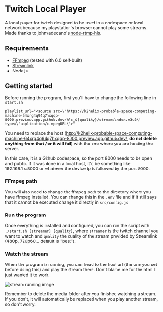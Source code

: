 # Twitch Local Player

A local player for twitch designed to be used in a codespace or local network because my playstation's browser cannot play some streams. 
Made thanks to johnvadecano's [node-rtmp-hls](https://github.com/johndavedecano/node-rtmp-hls).

## Requirements

- [FFmpeg](https://ffmpeg.org/) (tested with 6.0 self-built)
- [Streamlink](https://streamlink.github.io/)
- Node.js

## Getting started

Before running the program, first you'll have to change the following line in `start.sh`

```
playlist_url="<source src=\"https://k2helix-probable-space-computing-machine-64xrg4q94q7hxqqp-8000.preview.app.github.dev/hls_${quality}/stream/index.m3u8\" type=\"application/x-mpegURL\">"
```

You need to replace the host (http://k2helix-probable-space-computing-machine-64xrg4q94q7hxqqp-8000.preview.app.github.dev/, **do not delete anything from that / or it will fail**) with the one where you are hosting the server. 

In this case, it is a Github codespace, so the port 8000 needs to be open and public. If it was done in a local host, it'd be something like 192.168.1.x:8000 or whatever the device ip is followed by the port 8000.

### FFmpeg path 

You will also need to change the ffmpeg path to the directory where you have ffmpeg installed. You can change this in the `.env` file and if it still says that it cannot be executed change it directly in `src/config.js`

### Run the program
Once everything is installed and configured, you can run the script with `./start.sh [streamer] [quality]`, where `streamer` is the twitch channel you want to watch and `quality` the quality of the stream provided by Streamlink (480p, 720p60... default is "best").

### Watch the stream
When the program is running, you can head to the host url (the one you set before doing this) and play the stream there. Don't blame me for the html I just wanted it to work. 

![stream running image](https://cdn.discordapp.com/attachments/487962590887149603/1114584817703596043/image.png)

Remember to delete the media folder after you finished watching a stream. If you don't, it will automatically be replaced when you play another stream, so don't worry.